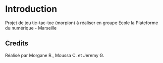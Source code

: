 # Introduction
Projet de jeu tic-tac-toe (morpion) à réaliser en groupe
Ecole la Plateforme du numérique - Marseille


## Credits
Réalisé par Morgane R., Moussa C. et Jeremy G.
